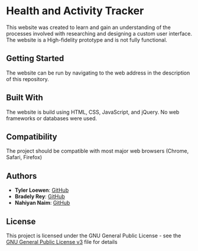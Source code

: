# Health and Activity Tracker

This website was created to learn and gain an understanding of the processes involved with researching and designing a custom user interface. The website is a High-fidelity prototype and is not fully functional.

## Getting Started

The website can be run by navigating to the web address in the description of this repository.

## Built With

The website is build using HTML, CSS, JavaScript, and jQuery. No web frameworks or databases were used.

## Compatibility

The project should be compatible with most major web browsers (Chrome, Safari, Firefox)

## Authors

* **Tyler Loewen**: [GitHub](https://github.com/TylerLoewen)
* **Bradely Rey**: [GitHub](https://github.com/bradleyrrr)
* **Nahiyan Naim**: [GitHub](https://github.com/nahiyannaim)


## License

This project is licensed under the GNU General Public License - see the [GNU General Public License v3](GNU\sGeneral\sPublic\sLicense\sv3.txt) file for details
